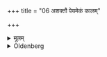 +++
title = "06 अशक्तौ पेयमेकं कालम्"

+++

<details><summary>मूलम्</summary>

अशक्तौ पेयमेकं कालम् ६
</details>

<details><summary>Oldenberg</summary>

6. If he is not able (to subsist entirely without food, let him drink) rice-water once a day.
</details>

